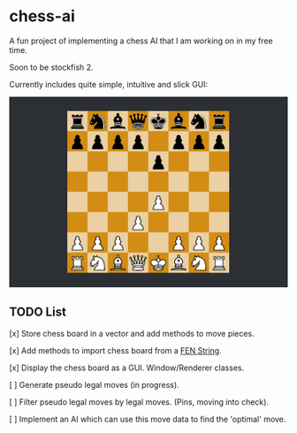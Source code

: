 # chess-ai
A fun project of implementing a chess AI that I am working on in my free time.

Soon to be stockfish 2.

Currently includes quite simple, intuitive and slick GUI:

![](https://github.com/zacholade/chess-ai/blob/master/gui.png?raw=true)

## TODO List

[x] Store chess board in a vector and add methods to move pieces.

[x] Add methods to import chess board from a [FEN String](https://en.wikipedia.org/wiki/Forsyth%E2%80%93Edwards_Notation).

[x] Display the chess board as a GUI. Window/Renderer classes.

[ ] Generate pseudo legal moves (in progress).

[ ] Filter pseudo legal moves by legal moves. (Pins, moving into check).

[ ] Implement an AI which can use this move data to find the 'optimal' move.